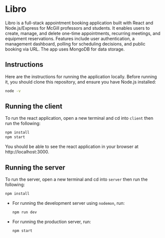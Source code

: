 # Libro

Libro is a full-stack appointment booking application built with React and Node.js/Express for McGill professors and students. It enables users to create, manage, and delete one-time appointments, recurring meetings, and equipment reservations. Features include user authentication, a management dashboard, polling for scheduling decisions, and public booking via URL. The app uses MongoDB for data storage.

## Instructions

Here are the instructions for running the application locally. Before running it, you should clone this repository, and ensure you have Node.js installed:

```bash
node -v
```

## Running the client

To run the react application, open a new terminal and cd into `client` then run the following:

```bash
npm install
npm start
```

You should be able to see the react application in your browser at http://localhost:3000.

## Running the server

To run the server, open a new terminal and cd into `server` then run the following:

```bash
npm install
```

- For running the development server using `nodemon`, run:

  ```bash
  npm run dev
  ```

- For running the production server, run:

  ```bash
  npm start
  ```
